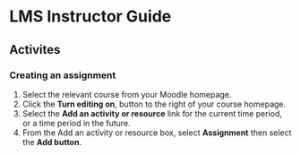 
# LMS Instructor Guide

## Activites

### Creating an assignment

1. Select the relevant course from your Moodle homepage.
2. Click the **Turn editing on**, button to the right of your course homepage.
3. Select the **Add an activity or resource** link for the current time period, or a time period in the future.
4. From the Add an activity or resource box, select **Assignment** then select the **Add button**.